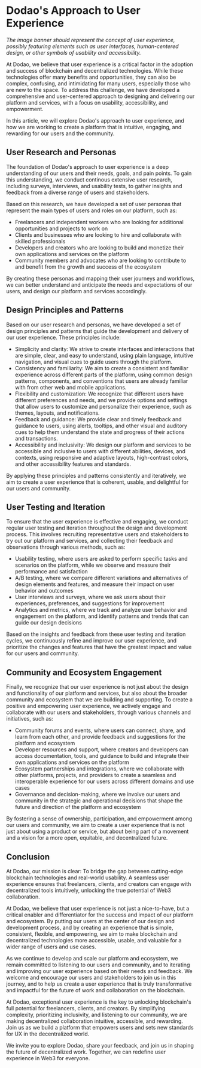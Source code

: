 # Dodao's Approach to User Experience

<!-- ![Dodao's Approach to User Experience](./img/user-experience.png) -->
*The image banner should represent the concept of user experience, possibly featuring elements such as user interfaces, human-centered design, or other symbols of usability and accessibility.*

At Dodao, we believe that user experience is a critical factor in the adoption and success of blockchain and decentralized technologies. While these technologies offer many benefits and opportunities, they can also be complex, confusing, and intimidating for many users, especially those who are new to the space. To address this challenge, we have developed a comprehensive and user-centered approach to designing and delivering our platform and services, with a focus on usability, accessibility, and empowerment.

In this article, we will explore Dodao's approach to user experience, and how we are working to create a platform that is intuitive, engaging, and rewarding for our users and the community.

## User Research and Personas

The foundation of Dodao's approach to user experience is a deep understanding of our users and their needs, goals, and pain points. To gain this understanding, we conduct continous extensive user research, including surveys, interviews, and usability tests, to gather insights and feedback from a diverse range of users and stakeholders.

Based on this research, we have developed a set of user personas that represent the main types of users and roles on our platform, such as:

- Freelancers and independent workers who are looking for additional opportunities and projects to work on
- Clients and businesses who are looking to hire and collaborate with skilled professionals
- Developers and creators who are looking to build and monetize their own applications and services on the platform
- Community members and advocates who are looking to contribute to and benefit from the growth and success of the ecosystem

By creating these personas and mapping their user journeys and workflows, we can better understand and anticipate the needs and expectations of our users, and design our platform and services accordingly.

## Design Principles and Patterns

Based on our user research and personas, we have developed a set of design principles and patterns that guide the development and delivery of our user experience. These principles include:

- Simplicity and clarity: We strive to create interfaces and interactions that are simple, clear, and easy to understand, using plain language, intuitive navigation, and visual cues to guide users through the platform.
- Consistency and familiarity: We aim to create a consistent and familiar experience across different parts of the platform, using common design patterns, components, and conventions that users are already familiar with from other web and mobile applications.
- Flexibility and customization: We recognize that different users have different preferences and needs, and we provide options and settings that allow users to customize and personalize their experience, such as themes, layouts, and notifications.
- Feedback and guidance: We provide clear and timely feedback and guidance to users, using alerts, tooltips, and other visual and auditory cues to help them understand the state and progress of their actions and transactions.
- Accessibility and inclusivity: We design our platform and services to be accessible and inclusive to users with different abilities, devices, and contexts, using responsive and adaptive layouts, high-contrast colors, and other accessibility features and standards.

By applying these principles and patterns consistently and iteratively, we aim to create a user experience that is coherent, usable, and delightful for our users and community.

## User Testing and Iteration

To ensure that the user experience is effective and engaging, we conduct regular user testing and iteration throughout the design and development process. This involves recruiting representative users and stakeholders to try out our platform and services, and collecting their feedback and observations through various methods, such as:

- Usability testing, where users are asked to perform specific tasks and scenarios on the platform, while we observe and measure their performance and satisfaction
- A/B testing, where we compare different variations and alternatives of design elements and features, and measure their impact on user behavior and outcomes
- User interviews and surveys, where we ask users about their experiences, preferences, and suggestions for improvement
- Analytics and metrics, where we track and analyze user behavior and engagement on the platform, and identify patterns and trends that can guide our design decisions

Based on the insights and feedback from these user testing and iteration cycles, we continuously refine and improve our user experience, and prioritize the changes and features that have the greatest impact and value for our users and community.

## Community and Ecosystem Engagement

Finally, we recognize that our user experience is not just about the design and functionality of our platform and services, but also about the broader community and ecosystem that we are building and supporting. To create a positive and empowering user experience, we actively engage and collaborate with our users and stakeholders, through various channels and initiatives, such as:

- Community forums and events, where users can connect, share, and learn from each other, and provide feedback and suggestions for the platform and ecosystem
- Developer resources and support, where creators and developers can access documentation, tools, and guidance to build and integrate their own applications and services on the platform
- Ecosystem partnerships and integrations, where we collaborate with other platforms, projects, and providers to create a seamless and interoperable experience for our users across different domains and use cases
- Governance and decision-making, where we involve our users and community in the strategic and operational decisions that shape the future and direction of the platform and ecosystem

By fostering a sense of ownership, participation, and empowerment among our users and community, we aim to create a user experience that is not just about using a product or service, but about being part of a movement and a vision for a more open, equitable, and decentralized future.

## Conclusion

At Dodao, our mission is clear: To bridge the gap between cutting-edge blockchain technologies and real-world usability. A seamless user experience ensures that freelancers, clients, and creators can engage with decentralized tools intuitively, unlocking the true potential of Web3 collaboration.

At Dodao, we believe that user experience is not just a nice-to-have, but a critical enabler and differentiator for the success and impact of our platform and ecosystem. By putting our users at the center of our design and development process, and by creating an experience that is simple, consistent, flexible, and empowering, we aim to make blockchain and decentralized technologies more accessible, usable, and valuable for a wider range of users and use cases.

As we continue to develop and scale our platform and ecosystem, we remain committed to listening to our users and community, and to iterating and improving our user experience based on their needs and feedback. We welcome and encourage our users and stakeholders to join us in this journey, and to help us create a user experience that is truly transformative and impactful for the future of work and collaboration on the blockchain.

At Dodao, exceptional user experience is the key to unlocking blockchain's full potential for freelancers, clients, and creators. By simplifying complexity, prioritizing inclusivity, and listening to our community, we are making decentralized collaboration intuitive, accessible, and rewarding. Join us as we build a platform that empowers users and sets new standards for UX in the decentralized world.

We invite you to explore Dodao, share your feedback, and join us in shaping the future of decentralized work. Together, we can redefine user experience in Web3 for everyone.